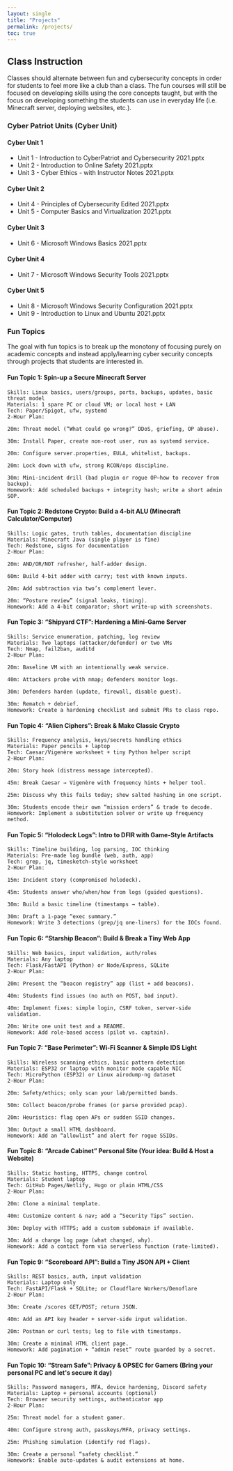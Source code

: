 ```yaml
---
layout: single
title: "Projects"
permalink: /projects/
toc: true
---
```


## Class Instruction

Classes should alternate between fun and cybersecurity concepts in order for students to feel more like a club than a class. The fun courses will still be focused on developing skills using the core concepts taught, but with the focus on developing something the students can use in everyday life (i.e. Minecraft server, deploying websites, etc.).

### Cyber Patriot Units (Cyber Unit)

#### Cyber Unit 1

- Unit 1 - Introduction to CyberPatriot and Cybersecurity 2021.pptx
- Unit 2 - Introduction to Online Safety 2021.pptx
- Unit 3 - Cyber Ethics - with Instructor Notes 2021.pptx

#### Cyber Unit 2

- Unit 4 - Principles of Cybersecurity Edited 2021.pptx
- Unit 5 - Computer Basics and Virtualization 2021.pptx

#### Cyber Unit 3

- Unit 6 - Microsoft Windows Basics 2021.pptx

#### Cyber Unit 4

- Unit 7 - Microsoft Windows Security Tools 2021.pptx

#### Cyber Unit 5

- Unit 8 - Microsoft Windows Security Configuration 2021.pptx
- Unit 9 - Introduction to Linux and Ubuntu 2021.pptx

### Fun Topics

The goal with fun topics is to break up the monotony of focusing purely on academic concepts and instead apply/learning cyber security concepts through projects that students are interested in.

#### Fun Topic 1: Spin-up a Secure Minecraft Server

    Skills: Linux basics, users/groups, ports, backups, updates, basic threat model
    Materials: 1 spare PC or cloud VM; or local host + LAN
    Tech: Paper/Spigot, ufw, systemd
    2-Hour Plan:

    20m: Threat model (“What could go wrong?” DDoS, griefing, OP abuse).

    30m: Install Paper, create non-root user, run as systemd service.

    20m: Configure server.properties, EULA, whitelist, backups.

    20m: Lock down with ufw, strong RCON/ops discipline.

    30m: Mini-incident drill (bad plugin or rogue OP—how to recover from backup).
    Homework: Add scheduled backups + integrity hash; write a short admin SOP.

#### Fun Topic 2: Redstone Crypto: Build a 4-bit ALU (Minecraft Calculator/Computer)

    Skills: Logic gates, truth tables, documentation discipline
    Materials: Minecraft Java (single player is fine)
    Tech: Redstone, signs for documentation
    2-Hour Plan:

    20m: AND/OR/NOT refresher, half-adder design.

    60m: Build 4-bit adder with carry; test with known inputs.

    20m: Add subtraction via two’s complement lever.

    20m: “Posture review” (signal leaks, timing).
    Homework: Add a 4-bit comparator; short write-up with screenshots.

#### Fun Topic 3: “Shipyard CTF”: Hardening a Mini-Game Server

    Skills: Service enumeration, patching, log review
    Materials: Two laptops (attacker/defender) or two VMs
    Tech: Nmap, fail2ban, auditd
    2-Hour Plan:

    20m: Baseline VM with an intentionally weak service.

    40m: Attackers probe with nmap; defenders monitor logs.

    30m: Defenders harden (update, firewall, disable guest).

    30m: Rematch + debrief.
    Homework: Create a hardening checklist and submit PRs to class repo.

#### Fun Topic 4: “Alien Ciphers”: Break & Make Classic Crypto

    Skills: Frequency analysis, keys/secrets handling ethics
    Materials: Paper pencils + laptop
    Tech: Caesar/Vigenère worksheet + tiny Python helper script
    2-Hour Plan:

    20m: Story hook (distress message intercepted).

    45m: Break Caesar → Vigenère with frequency hints + helper tool.

    25m: Discuss why this fails today; show salted hashing in one script.

    30m: Students encode their own “mission orders” & trade to decode.
    Homework: Implement a substitution solver or write up frequency method.

#### Fun Topic 5: “Holodeck Logs”: Intro to DFIR with Game-Style Artifacts

    Skills: Timeline building, log parsing, IOC thinking
    Materials: Pre-made log bundle (web, auth, app)
    Tech: grep, jq, timesketch-style worksheet
    2-Hour Plan:

    15m: Incident story (compromised holodeck).

    45m: Students answer who/when/how from logs (guided questions).

    30m: Build a basic timeline (timestamps → table).

    30m: Draft a 1-page “exec summary.”
    Homework: Write 3 detections (grep/jq one-liners) for the IOCs found.

#### Fun Topic 6: “Starship Beacon”: Build & Break a Tiny Web App

    Skills: Web basics, input validation, auth/roles
    Materials: Any laptop
    Tech: Flask/FastAPI (Python) or Node/Express, SQLite
    2-Hour Plan:

    20m: Present the “beacon registry” app (list + add beacons).

    40m: Students find issues (no auth on POST, bad input).

    40m: Implement fixes: simple login, CSRF token, server-side validation.

    20m: Write one unit test and a README.
    Homework: Add role-based access (pilot vs. captain).

#### Fun Topic 7: “Base Perimeter”: Wi-Fi Scanner & Simple IDS Light

    Skills: Wireless scanning ethics, basic pattern detection
    Materials: ESP32 or laptop with monitor mode capable NIC
    Tech: MicroPython (ESP32) or Linux airodump-ng dataset
    2-Hour Plan:

    20m: Safety/ethics; only scan your lab/permitted bands.

    50m: Collect beacon/probe frames (or parse provided pcap).

    20m: Heuristics: flag open APs or sudden SSID changes.

    30m: Output a small HTML dashboard.
    Homework: Add an “allowlist” and alert for rogue SSIDs.

#### Fun Topic 8: “Arcade Cabinet” Personal Site (Your idea: Build & Host a Website)

    Skills: Static hosting, HTTPS, change control
    Materials: Student laptop
    Tech: GitHub Pages/Netlify, Hugo or plain HTML/CSS
    2-Hour Plan:

    20m: Clone a minimal template.

    40m: Customize content & nav; add a “Security Tips” section.

    30m: Deploy with HTTPS; add a custom subdomain if available.

    30m: Add a change log page (what changed, why).
    Homework: Add a contact form via serverless function (rate-limited).

#### Fun Topic 9: “Scoreboard API”: Build a Tiny JSON API + Client

    Skills: REST basics, auth, input validation
    Materials: Laptop only
    Tech: FastAPI/Flask + SQLite; or Cloudflare Workers/Denoflare
    2-Hour Plan:

    30m: Create /scores GET/POST; return JSON.

    40m: Add an API key header + server-side input validation.

    20m: Postman or curl tests; log to file with timestamps.

    30m: Create a minimal HTML client page.
    Homework: Add pagination + “admin reset” route guarded by a secret.

#### Fun Topic 10: “Stream Safe”: Privacy & OPSEC for Gamers (Bring your personal PC and let's secure it day)

    Skills: Password managers, MFA, device hardening, Discord safety
    Materials: Laptop + personal accounts (optional)
    Tech: Browser security settings, authenticator app
    2-Hour Plan:

    25m: Threat model for a student gamer.

    40m: Configure strong auth, passkeys/MFA, privacy settings.

    25m: Phishing simulation (identify red flags).

    30m: Create a personal “safety checklist.”
    Homework: Enable auto-updates & audit extensions at home.
